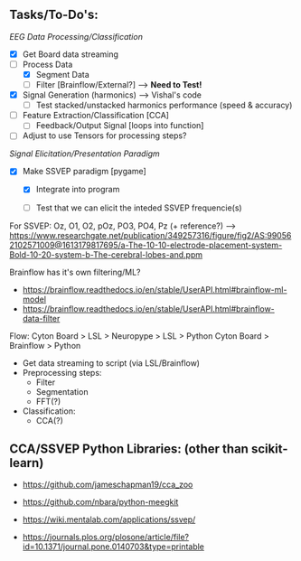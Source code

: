 ## Tasks/To-Do's:

_EEG Data Processing/Classification_
- [X] Get Board data streaming
- [ ] Process Data
  - [X] Segment Data
  - [ ] Filter [Brainflow/External?] --> **Need to Test!**
- [X] Signal Generation (harmonics) --> Vishal's code
  - [ ] Test stacked/unstacked harmonics performance (speed & accuracy)
- [ ] Feature Extraction/Classification [CCA]
  - [ ] Feedback/Output Signal [loops into function]
- [ ] Adjust to use Tensors for processing steps?

_Signal Elicitation/Presentation Paradigm_
- [X] Make SSVEP paradigm [pygame]
  - [X] Integrate into program
  - [ ] Test that we can elicit the inteded SSVEP frequencie(s)




For SSVEP: Oz, O1, O2, pOz, PO3, PO4, Pz (+ reference?)
    --> https://www.researchgate.net/publication/349257316/figure/fig2/AS:990562102571009@1613179817695/a-The-10-10-electrode-placement-system-Bold-10-20-system-b-The-cerebral-lobes-and.ppm

Brainflow has it's own filtering/ML?
- https://brainflow.readthedocs.io/en/stable/UserAPI.html#brainflow-ml-model
- https://brainflow.readthedocs.io/en/stable/UserAPI.html#brainflow-data-filter


Flow:
Cyton Board > LSL > Neuropype > LSL > Python
Cyton Board > Brainflow > Python

- Get data streaming to script (via LSL/Brainflow)
- Preprocessing steps:
  - Filter
  - Segmentation
  - FFT(?)
- Classification:
  - CCA(?)




## CCA/SSVEP Python Libraries: (other than scikit-learn)
- https://github.com/jameschapman19/cca_zoo
- https://github.com/nbara/python-meegkit
- https://wiki.mentalab.com/applications/ssvep/

- https://journals.plos.org/plosone/article/file?id=10.1371/journal.pone.0140703&type=printable